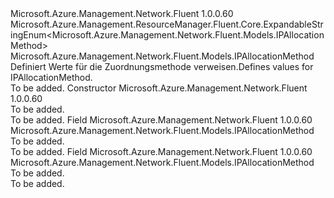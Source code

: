 <Type Name="IPAllocationMethod" FullName="Microsoft.Azure.Management.Network.Fluent.Models.IPAllocationMethod">
  <TypeSignature Language="C#" Value="public class IPAllocationMethod : Microsoft.Azure.Management.ResourceManager.Fluent.Core.ExpandableStringEnum&lt;Microsoft.Azure.Management.Network.Fluent.Models.IPAllocationMethod&gt;" />
  <TypeSignature Language="ILAsm" Value=".class public auto ansi beforefieldinit IPAllocationMethod extends Microsoft.Azure.Management.ResourceManager.Fluent.Core.ExpandableStringEnum`1&lt;class Microsoft.Azure.Management.Network.Fluent.Models.IPAllocationMethod&gt;" />
  <TypeSignature Language="DocId" Value="T:Microsoft.Azure.Management.Network.Fluent.Models.IPAllocationMethod" />
  <TypeSignature Language="VB.NET" Value="Public Class IPAllocationMethod&#xA;Inherits ExpandableStringEnum(Of IPAllocationMethod)" />
  <TypeSignature Language="F#" Value="type IPAllocationMethod = class&#xA;    inherit ExpandableStringEnum&lt;IPAllocationMethod&gt;" />
  <AssemblyInfo>
    <AssemblyName>Microsoft.Azure.Management.Network.Fluent</AssemblyName>
    <AssemblyVersion>1.0.0.60</AssemblyVersion>
  </AssemblyInfo>
  <Base>
    <BaseTypeName>Microsoft.Azure.Management.ResourceManager.Fluent.Core.ExpandableStringEnum&lt;Microsoft.Azure.Management.Network.Fluent.Models.IPAllocationMethod&gt;</BaseTypeName>
    <BaseTypeArguments>
      <BaseTypeArgument TypeParamName="!0">Microsoft.Azure.Management.Network.Fluent.Models.IPAllocationMethod</BaseTypeArgument>
    </BaseTypeArguments>
  </Base>
  <Interfaces />
  <Docs>
    <summary>
            <span data-ttu-id="40a9c-101">Definiert Werte für die Zuordnungsmethode verweisen.</span><span class="sxs-lookup"><span data-stu-id="40a9c-101">Defines values for IPAllocationMethod.</span></span>
            </summary>
    <remarks>To be added.</remarks>
  </Docs>
  <Members>
    <Member MemberName=".ctor">
      <MemberSignature Language="C#" Value="public IPAllocationMethod ();" />
      <MemberSignature Language="ILAsm" Value=".method public hidebysig specialname rtspecialname instance void .ctor() cil managed" />
      <MemberSignature Language="DocId" Value="M:Microsoft.Azure.Management.Network.Fluent.Models.IPAllocationMethod.#ctor" />
      <MemberSignature Language="VB.NET" Value="Public Sub New ()" />
      <MemberType>Constructor</MemberType>
      <AssemblyInfo>
        <AssemblyName>Microsoft.Azure.Management.Network.Fluent</AssemblyName>
        <AssemblyVersion>1.0.0.60</AssemblyVersion>
      </AssemblyInfo>
      <Parameters />
      <Docs>
        <summary>To be added.</summary>
        <remarks>To be added.</remarks>
      </Docs>
    </Member>
    <Member MemberName="Dynamic">
      <MemberSignature Language="C#" Value="public static readonly Microsoft.Azure.Management.Network.Fluent.Models.IPAllocationMethod Dynamic;" />
      <MemberSignature Language="ILAsm" Value=".field public static initonly class Microsoft.Azure.Management.Network.Fluent.Models.IPAllocationMethod Dynamic" />
      <MemberSignature Language="DocId" Value="F:Microsoft.Azure.Management.Network.Fluent.Models.IPAllocationMethod.Dynamic" />
      <MemberSignature Language="VB.NET" Value="Public Shared ReadOnly Dynamic As IPAllocationMethod " />
      <MemberSignature Language="F#" Value=" staticval mutable Dynamic : Microsoft.Azure.Management.Network.Fluent.Models.IPAllocationMethod" Usage="Microsoft.Azure.Management.Network.Fluent.Models.IPAllocationMethod.Dynamic" />
      <MemberType>Field</MemberType>
      <AssemblyInfo>
        <AssemblyName>Microsoft.Azure.Management.Network.Fluent</AssemblyName>
        <AssemblyVersion>1.0.0.60</AssemblyVersion>
      </AssemblyInfo>
      <ReturnValue>
        <ReturnType>Microsoft.Azure.Management.Network.Fluent.Models.IPAllocationMethod</ReturnType>
      </ReturnValue>
      <Docs>
        <summary>To be added.</summary>
        <remarks>To be added.</remarks>
      </Docs>
    </Member>
    <Member MemberName="Static">
      <MemberSignature Language="C#" Value="public static readonly Microsoft.Azure.Management.Network.Fluent.Models.IPAllocationMethod Static;" />
      <MemberSignature Language="ILAsm" Value=".field public static initonly class Microsoft.Azure.Management.Network.Fluent.Models.IPAllocationMethod Static" />
      <MemberSignature Language="DocId" Value="F:Microsoft.Azure.Management.Network.Fluent.Models.IPAllocationMethod.Static" />
      <MemberSignature Language="VB.NET" Value="Public Shared ReadOnly Static As IPAllocationMethod " />
      <MemberSignature Language="F#" Value=" staticval mutable Static : Microsoft.Azure.Management.Network.Fluent.Models.IPAllocationMethod" Usage="Microsoft.Azure.Management.Network.Fluent.Models.IPAllocationMethod.Static" />
      <MemberType>Field</MemberType>
      <AssemblyInfo>
        <AssemblyName>Microsoft.Azure.Management.Network.Fluent</AssemblyName>
        <AssemblyVersion>1.0.0.60</AssemblyVersion>
      </AssemblyInfo>
      <ReturnValue>
        <ReturnType>Microsoft.Azure.Management.Network.Fluent.Models.IPAllocationMethod</ReturnType>
      </ReturnValue>
      <Docs>
        <summary>To be added.</summary>
        <remarks>To be added.</remarks>
      </Docs>
    </Member>
  </Members>
</Type>